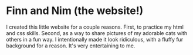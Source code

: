 # Finn and Nim (the website!)
I created this little website for a couple reasons. First, to practice my html and css skills. Second, as a way to share pictures of my adorable cats with others 
in a fun way. I intentionally made it look ridiculous, with a fluffy fur background for a reason. It's very entertaining to me.

